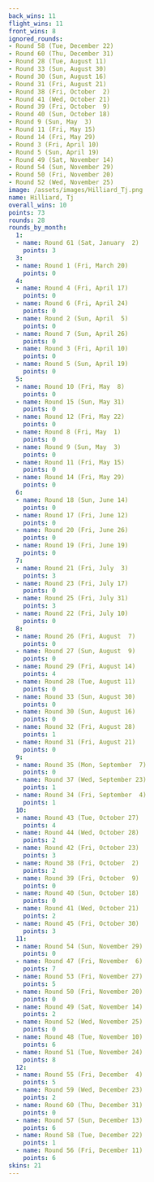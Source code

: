 ```yaml
---
back_wins: 11
flight_wins: 11
front_wins: 8
ignored_rounds:
- Round 58 (Tue, December 22)
- Round 60 (Thu, December 31)
- Round 28 (Tue, August 11)
- Round 33 (Sun, August 30)
- Round 30 (Sun, August 16)
- Round 31 (Fri, August 21)
- Round 38 (Fri, October  2)
- Round 41 (Wed, October 21)
- Round 39 (Fri, October  9)
- Round 40 (Sun, October 18)
- Round 9 (Sun, May  3)
- Round 11 (Fri, May 15)
- Round 14 (Fri, May 29)
- Round 3 (Fri, April 10)
- Round 5 (Sun, April 19)
- Round 49 (Sat, November 14)
- Round 54 (Sun, November 29)
- Round 50 (Fri, November 20)
- Round 52 (Wed, November 25)
image: /assets/images/Hilliard_Tj.png
name: Hilliard, Tj
overall_wins: 10
points: 73
rounds: 28
rounds_by_month:
  1:
  - name: Round 61 (Sat, January  2)
    points: 3
  3:
  - name: Round 1 (Fri, March 20)
    points: 0
  4:
  - name: Round 4 (Fri, April 17)
    points: 0
  - name: Round 6 (Fri, April 24)
    points: 0
  - name: Round 2 (Sun, April  5)
    points: 0
  - name: Round 7 (Sun, April 26)
    points: 0
  - name: Round 3 (Fri, April 10)
    points: 0
  - name: Round 5 (Sun, April 19)
    points: 0
  5:
  - name: Round 10 (Fri, May  8)
    points: 0
  - name: Round 15 (Sun, May 31)
    points: 0
  - name: Round 12 (Fri, May 22)
    points: 0
  - name: Round 8 (Fri, May  1)
    points: 0
  - name: Round 9 (Sun, May  3)
    points: 0
  - name: Round 11 (Fri, May 15)
    points: 0
  - name: Round 14 (Fri, May 29)
    points: 0
  6:
  - name: Round 18 (Sun, June 14)
    points: 0
  - name: Round 17 (Fri, June 12)
    points: 0
  - name: Round 20 (Fri, June 26)
    points: 0
  - name: Round 19 (Fri, June 19)
    points: 0
  7:
  - name: Round 21 (Fri, July  3)
    points: 3
  - name: Round 23 (Fri, July 17)
    points: 0
  - name: Round 25 (Fri, July 31)
    points: 3
  - name: Round 22 (Fri, July 10)
    points: 0
  8:
  - name: Round 26 (Fri, August  7)
    points: 0
  - name: Round 27 (Sun, August  9)
    points: 0
  - name: Round 29 (Fri, August 14)
    points: 4
  - name: Round 28 (Tue, August 11)
    points: 0
  - name: Round 33 (Sun, August 30)
    points: 0
  - name: Round 30 (Sun, August 16)
    points: 0
  - name: Round 32 (Fri, August 28)
    points: 1
  - name: Round 31 (Fri, August 21)
    points: 0
  9:
  - name: Round 35 (Mon, September  7)
    points: 0
  - name: Round 37 (Wed, September 23)
    points: 1
  - name: Round 34 (Fri, September  4)
    points: 1
  10:
  - name: Round 43 (Tue, October 27)
    points: 4
  - name: Round 44 (Wed, October 28)
    points: 2
  - name: Round 42 (Fri, October 23)
    points: 3
  - name: Round 38 (Fri, October  2)
    points: 2
  - name: Round 39 (Fri, October  9)
    points: 0
  - name: Round 40 (Sun, October 18)
    points: 0
  - name: Round 41 (Wed, October 21)
    points: 2
  - name: Round 45 (Fri, October 30)
    points: 3
  11:
  - name: Round 54 (Sun, November 29)
    points: 0
  - name: Round 47 (Fri, November  6)
    points: 7
  - name: Round 53 (Fri, November 27)
    points: 5
  - name: Round 50 (Fri, November 20)
    points: 0
  - name: Round 49 (Sat, November 14)
    points: 2
  - name: Round 52 (Wed, November 25)
    points: 0
  - name: Round 48 (Tue, November 10)
    points: 6
  - name: Round 51 (Tue, November 24)
    points: 8
  12:
  - name: Round 55 (Fri, December  4)
    points: 5
  - name: Round 59 (Wed, December 23)
    points: 2
  - name: Round 60 (Thu, December 31)
    points: 0
  - name: Round 57 (Sun, December 13)
    points: 6
  - name: Round 58 (Tue, December 22)
    points: 1
  - name: Round 56 (Fri, December 11)
    points: 6
skins: 21
---
```

